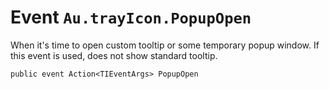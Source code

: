 # Event `Au.trayIcon.PopupOpen`

When it's time to open custom tooltip or some temporary popup window. If this event is used, does not show standard tooltip.

```
public event Action<TIEventArgs> PopupOpen
```